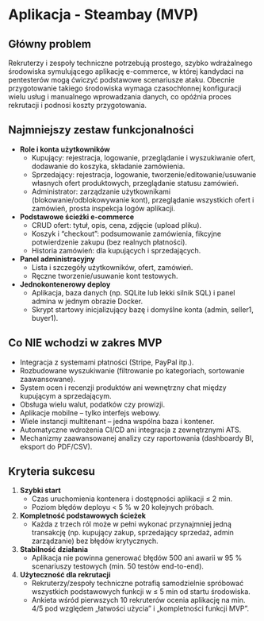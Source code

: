 # Aplikacja - Steambay (MVP)

## Główny problem
Rekruterzy i zespoły techniczne potrzebują prostego, szybko wdrażalnego środowiska symulującego aplikację e-commerce, w której kandydaci na pentesterów mogą ćwiczyć podstawowe scenariusze ataku. Obecnie przygotowanie takiego środowiska wymaga czasochłonnej konfiguracji wielu usług i manualnego wprowadzania danych, co opóźnia proces rekrutacji i podnosi koszty przygotowania.

## Najmniejszy zestaw funkcjonalności
- **Role i konta użytkowników**  
  - Kupujący: rejestracja, logowanie, przeglądanie i wyszukiwanie ofert, dodawanie do koszyka, składanie zamówienia.  
  - Sprzedający: rejestracja, logowanie, tworzenie/editowanie/usuwanie własnych ofert produktowych, przeglądanie statusu zamówień.  
  - Administrator: zarządzanie użytkownikami (blokowanie/odblokowywanie kont), przeglądanie wszystkich ofert i zamówień, prosta inspekcja logów aplikacji.  
- **Podstawowe ścieżki e-commerce**  
  - CRUD ofert: tytuł, opis, cena, zdjęcie (upload pliku).  
  - Koszyk i “checkout”: podsumowanie zamówienia, fikcyjne potwierdzenie zakupu (bez realnych płatności).  
  - Historia zamówień: dla kupujących i sprzedających.  
- **Panel administracyjny**  
  - Lista i szczegóły użytkowników, ofert, zamówień.  
  - Ręczne tworzenie/usuwanie kont testowych.  
- **Jednokontenerowy deploy**  
  - Aplikacja, baza danych (np. SQLite lub lekki silnik SQL) i panel admina w jednym obrazie Docker.  
  - Skrypt startowy inicjalizujący bazę i domyślne konta (admin, seller1, buyer1).  

## Co NIE wchodzi w zakres MVP
- Integracja z systemami płatności (Stripe, PayPal itp.).  
- Rozbudowane wyszukiwanie (filtrowanie po kategoriach, sortowanie zaawansowane).  
- System ocen i recenzji produktów ani wewnętrzny chat między kupującym a sprzedającym.  
- Obsługa wielu walut, podatków czy prowizji.  
- Aplikacje mobilne – tylko interfejs webowy.  
- Wiele instancji multitenant – jedna wspólna baza i kontener.  
- Automatyczne wdrożenia CI/CD ani integracja z zewnętrznymi ATS.  
- Mechanizmy zaawansowanej analizy czy raportowania (dashboardy BI, eksport do PDF/CSV).  

## Kryteria sukcesu
1. **Szybki start**  
   - Czas uruchomienia kontenera i dostępności aplikacji ≤ 2 min.  
   - Poziom błędów deployu < 5 % w 20 kolejnych próbach.  
2. **Kompletność podstawowych ścieżek**  
   - Każda z trzech ról może w pełni wykonać przynajmniej jedną transakcję (np. kupujący zakup, sprzedający sprzedaż, admin zarządzanie) bez błędów krytycznych.  
3. **Stabilność działania**  
   - Aplikacja nie powinna generować błędów 500 ani awarii w 95 % scenariuszy testowych (min. 50 testów end-to-end).  
4. **Użyteczność dla rekrutacji**  
   - Rekruterzy/zespoły techniczne potrafią samodzielnie spróbować wszystkich podstawowych funkcji w ≤ 5 min od startu środowiska.  
   - Ankieta wśród pierwszych 10 rekruterów ocenia aplikację na min. 4/5 pod względem „łatwości użycia” i „kompletności funkcji MVP”.  
